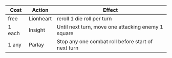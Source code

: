 | Cost   | Action    | Effect                                             |
| ------ | --------- | -------------------------------------------------- |
| free   | Lionheart | reroll 1 die roll per turn                         |
| 1 each | Insight   | Until next turn, move one attacking enemy 1 square |
| 1 any  | Parlay    | Stop any one combat roll before start of next turn |
